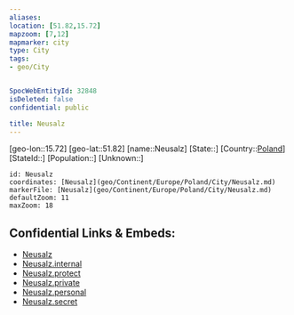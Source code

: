 ```yaml
---
aliases: 
location: [51.82,15.72]
mapzoom: [7,12] 
mapmarker: city 
type: City
tags:
- geo/City


SpocWebEntityId: 32848
isDeleted: false
confidential: public

title: Neusalz
---
```

[geo-lon::15.72]
[geo-lat::51.82]
[name::Neusalz]
[State::]
[Country::[Poland](geo/Continent/Europe/Poland.md)]
[StateId::]
[Population::]
[Unknown::]


```leaflet
id: Neusalz
coordinates: [Neusalz](geo/Continent/Europe/Poland/City/Neusalz.md)
markerFile: [Neusalz](geo/Continent/Europe/Poland/City/Neusalz.md)
defaultZoom: 11 
maxZoom: 18
```


## Confidential Links & Embeds: 
- [Neusalz](../../../../../../_public/geo/Continent/Europe/Poland/City/Neusalz.md) 
- [Neusalz.internal](../../../../../../_internal/geo/Continent/Europe/Poland/City/Neusalz.internal.md) 
- [Neusalz.protect](../../../../../../_protect/geo/Continent/Europe/Poland/City/Neusalz.protect.md) 
- [Neusalz.private](../../../../../../_private/geo/Continent/Europe/Poland/City/Neusalz.private.md) 
- [Neusalz.personal](../../../../../../_personal/geo/Continent/Europe/Poland/City/Neusalz.personal.md) 
- [Neusalz.secret](../../../../../../_secret/geo/Continent/Europe/Poland/City/Neusalz.secret.md) 
